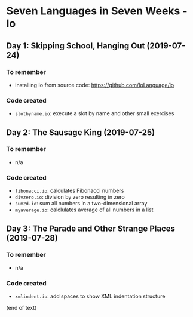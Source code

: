 # Seven Languages in Seven Weeks - Io

## Day 1: Skipping School, Hanging Out (2019-07-24)

### To remember

- installing Io from source code: https://github.com/IoLanguage/io

### Code created

- `slotbyname.io`: execute a slot by name and other small exercises

## Day 2: The Sausage King (2019-07-25)

### To remember

- n/a

### Code created

- `fibonacci.io`: calculates Fibonacci numbers
- `divzero.io`: division by zero resulting in zero
- `sum2d.io`: sum all numbers in a two-dimensional array
- `myaverage.io`: calclulates average of all numbers in a list

## Day 3: The Parade and Other Strange Places (2019-07-28)

### To remember

- n/a

### Code created

- `xmlindent.io`: add spaces to show XML indentation structure

(end of text)
